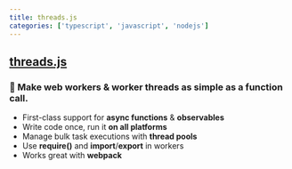 ```yaml
---
title: threads.js
categories: ['typescript', 'javascript', 'nodejs']
---
```

## [threads.js](https://github.com/andywer/threads.js)

### 🧵 Make web workers & worker threads as simple as a function call.


* First-class support for **async functions** & **observables**
* Write code once, run it **on all platforms**
* Manage bulk task executions with **thread pools**
* Use **require()** and **import**/**export** in workers
* Works great with **webpack**
